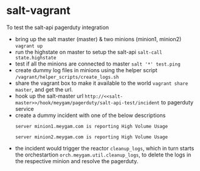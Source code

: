 # salt-vagrant

To test the salt-api pagerduty integration

* bring up the salt master (master) & two minions (minion1, minion2) `vagrant up`
* run the highstate on master to setup the salt-api `salt-call state.highstate`
* test if all the minions are connected to master `salt '*' test.ping`
* create dummy log files in minions using the helper script `/vagrant/helper_scripts/create_logs.sh`
* share the vagrant box to make it available to the world `vagrant share master`, and get the url.
* hook up the salt-master url `http://<<salt-master>>/hook/meygam/pagerduty/salt-api-test/incident` to pagerduty service
* create a dummy incident with one of the below descriptions
  ```
  server minion1.meygam.com is reporting High Volume Usage
  
  server minion2.meygam.com is reporting High Volume Usage
  ```
* the incident would trigger the reactor `cleanup_logs`, which in turn starts the orchestartion `orch.meygam.util.cleanup_logs`, to delete the logs in the respective minion and resolve the pagerduty.

